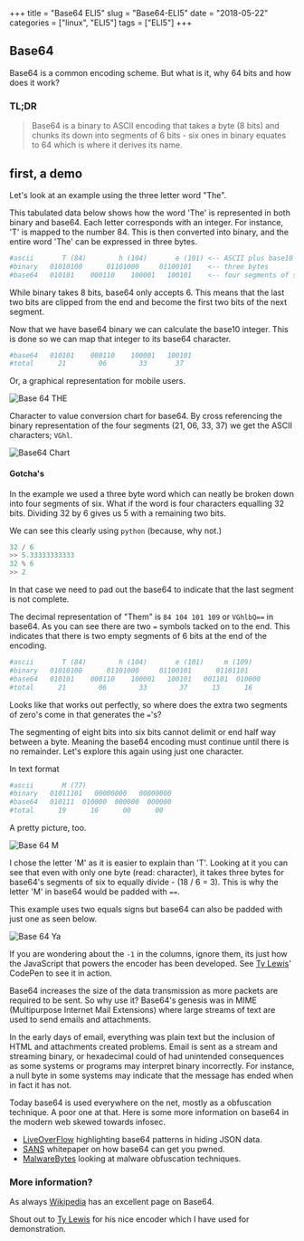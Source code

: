 +++
title = "Base64 ELI5"
slug = "Base64-ELI5"
date = "2018-05-22"
categories = ["linux", "ELI5"]
tags = ["ELI5"]
+++

Base64
------

Base64 is a common encoding scheme. But what is it, why 64 bits and how does it work?

### TL;DR

> Base64 is a binary to ASCII encoding that takes a byte (8 bits) and chunks its down into segments of 6 bits - six ones in binary equates to 64 which is where it derives its name.

## first, a demo

Let's look at an example using the three letter word "The".

This tabulated data below shows how the word 'The' is represented in both binary and base64. Each letter corresponds with an integer. For instance, 'T' is mapped to the number 84. This is then converted into binary, and the entire word 'The' can be expressed in three bytes.

```bash
#ascii       T (84)        h (104)       e (101) <-- ASCII plus base10 number
#binary   01010100      01101000     01100101    <-- three bytes
#base64   010101    000110    100001   100101    <-- four segments of six bits
```

While binary takes 8 bits, base64 only accepts 6. This means that the last two bits are clipped from the end and become the first two bits of the next segment.

Now that we have base64 binary we can calculate the base10 integer. This is done so we can map that integer to its base64 character.

```bash
#base64   010101    000110    100001   100101
#total      21        06        33       37
```

Or, a graphical representation for mobile users.

![Base 64 THE](/images/base64the.png "The in base64 image")

Character to value conversion chart for base64. By cross referencing the binary representation of the four segments (21, 06, 33, 37) we get the ASCII characters; `VGhl`.

![Base64 Chart](/img/base64.png "base64 char to int conversion chart")



#### Gotcha's

In the example we used a three byte word which can neatly be broken down
into four segments of six. What if the word is four characters equalling 32
bits. Dividing 32 by 6 gives us 5 with a remaining two bits.

We can see this clearly using `python` (because, why not.)

```python
32 / 6
>> 5.33333333333
32 % 6
>> 2
```

In that case we need to pad out the base64 to indicate that the last
segment is not complete.

The decimal representation of "Them" is `84 104 101 109` or `VGhlbQ==` in base64. As you can see there are two `=` symbols tacked on to the end. This indicates that there is two empty segments of 6 bits at the end of the encoding.

```bash
#ascii       T (84)        h (104)       e (101)     m (109)
#binary   01010100      01101000     01100101      01101101
#base64   010101    000110    100001   100101   001101  010000
#total      21        06        33        37      13      16
```

Looks like that works out perfectly, so where does the extra two
segments of zero's come in that generates the `=`'s?

The segmenting of eight bits into six bits cannot delimit or end half way
between a byte. Meaning the base64 encoding must continue until there is
no remainder. Let's explore this again using just one character.

In text format

```bash
#ascii       M (77)
#binary   01011101   00000000   00000000
#base64   010111  010000  000000  000000
#total      19      16      00      00
```

A pretty picture, too.

![Base 64 M](/images/base64M.png "M in base64 image")

I chose the letter 'M' as it is easier to explain than 'T'. Looking at it you can see that even with only one byte (read: character), it takes three bytes for base64's segments of six to equally divide - (18 / 6 = 3). This is why the letter 'M' in base64 would be padded with `==`.

This example uses two equals signs but base64 can also be padded with just one as seen below.

![Base 64 Ya](/images/base64Ya.png "Ya in base64 image")

If you are wondering about the `-1` in the columns, ignore them, its just how the JavaScript that powers the encoder has been developed. See [Ty Lewis]' CodePen to see it in action.


Base64 increases the size of the data transmission as more packets are required to be sent. So why use it? Base64's genesis was in MIME (Multipurpose Internet Mail Extensions) where large streams of text are used to send emails and attachments.

In the early days of email, everything was plain text but the inclusion of HTML and attachments created problems. Email is sent as a stream and streaming binary, or hexadecimal could of had unintended consequences as some systems or programs may interpret binary incorrectly. For instance, a null byte in some systems may indicate that the message has ended when in fact it has not.

Today base64 is used everywhere on the net, mostly as a obfuscation technique. A poor one at that. Here is some more information on base64 in the modern web skewed towards infosec.

- [LiveOverFlow] highlighting base64 patterns in hiding JSON data.
- [SANS] whitepaper on how base64 can get you pwned.
- [MalwareBytes] looking at malware obfuscation techniques.

### More information?

As always [Wikipedia](https://en.wikipedia.org/wiki/Base64) has an
excellent page on Base64.

Shout out to [Ty Lewis] for his nice encoder which I have used for demonstration.

[Ty Lewis]: (https://codepen.io/lewistg/pen/MEQbmB)
[LiveOverFlow]: (https://www.youtube.com/watch?v=Jpaq0QkepgA)
[SANS]: https://www.sans.org/reading-room/whitepapers/detection/base64-pwned-33759
[MalwareBytes]: https://blog.malwarebytes.com/threat-analysis/2013/03/obfuscation-malwares-best-friend/

